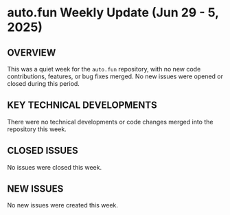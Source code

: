 # auto.fun Weekly Update (Jun 29 - 5, 2025)

## OVERVIEW
This was a quiet week for the `auto.fun` repository, with no new code contributions, features, or bug fixes merged. No new issues were opened or closed during this period.

## KEY TECHNICAL DEVELOPMENTS
There were no technical developments or code changes merged into the repository this week.

## CLOSED ISSUES
No issues were closed this week.

## NEW ISSUES
No new issues were created this week.